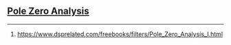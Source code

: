 ## [Pole Zero Analysis](#pole-zero-analysis)


---

1. https://www.dsprelated.com/freebooks/filters/Pole_Zero_Analysis_I.html